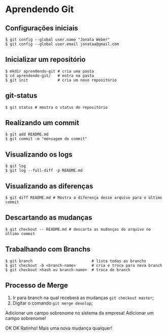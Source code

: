 # Aprendendo Git

## Configurações iniciais

```shell
$ git config --global user.name "Jonata Weber"
$ git config --global user.email jonataa@gmail.com
```

## Inicializar um repositório

```shell
$ mkdir aprendendo-git # cria uma pasta
$ cd aprendendo-git/   # entra na pasta
$ git init             # cria um novo repositório
```

## git-status

```shell
$ git status # mostra o status do repositório
```

## Realizando um commit

```shell
$ git add README.md
$ git commit -m "mensagem do commit"
```

## Visualizando os logs

```shell
$ git log
$ git log --full-diff -p README.md
```

## Visualizando as diferenças

```shell
$ git diff README.md # Mostra a diferença desse arquivo para o último commit
```

## Descartando as mudanças

```shell
$ git checkout -- README.md # descarta as mudanças do arquivo no último commit
```

## Trabalhando com Branchs

```shell
$ git branch                          # lista todas as branchs
$ git checkout -b <branch-name>       # cria e troca para nova branch
$ git checkout <hash ou branch-name>  # troca de branch
```

## Processo de Merge

1. Ir para branch na qual receberá as mudanças ```git checkout master```;
2. Digitar o comando ```git merge develop```;

Adicionar um campo sobrenome no sistema da empresa!
Adicionar um campo sobrenome!

OK OK Ratinho!
Mais uma nova mudança qualquer!
